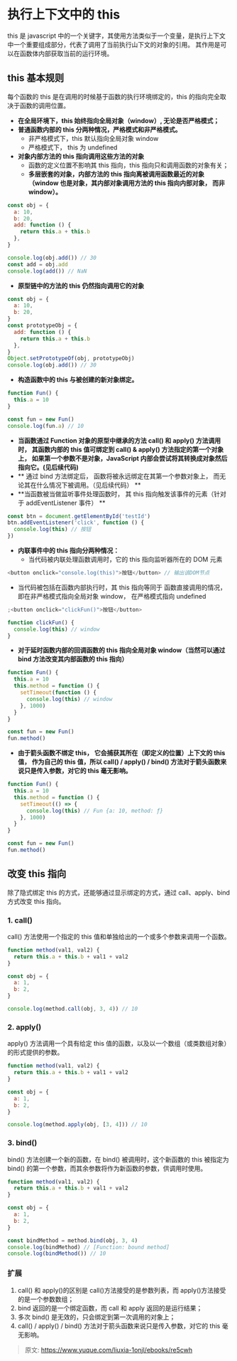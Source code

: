 # 执行上下文中的 this

this 是 javascript 中的一个关键字，其使用方法类似于一个变量，是执行上下文中一个重要组成部分，代表了调用了当前执行山下文的对象的引用。 其作用是可以在函数体内部获取当前的运行环境。

## this 基本规则

每个函数的 this 是在调用的时候基于函数的执行环境绑定的，this 的指向完全取决于函数的调用位置。

- **在全局环境下，this 始终指向全局对象（window）, 无论是否严格模式；**
- **普通函数内部的 this 分两种情况，严格模式和非严格模式。**
  - 非严格模式下，this 默认指向全局对象 window
  - 严格模式下， this 为 undefined
- **对象内部方法的 this 指向调用这些方法的对象**
  - 函数的定义位置不影响其 this 指向，this 指向只和调用函数的对象有关；
  - **多层嵌套的对象，内部方法的 this 指向离被调用函数最近的对象（window 也是对象，其内部对象调用方法的 this 指向内部对象， 而非 window）。**

```javascript
const obj = {
  a: 10,
  b: 20,
  add: function () {
    return this.a + this.b
  },
}

console.log(obj.add()) // 30
const add = obj.add
console.log(add()) // NaN
```

- **原型链中的方法的 this 仍然指向调用它的对象**

```javascript
const obj = {
  a: 10,
  b: 20,
}
const prototypeObj = {
  add: function () {
    return this.a + this.b
  },
}
Object.setPrototypeOf(obj, prototypeObj)
console.log(obj.add()) // 30
```

- **构造函数中的 this 与被创建的新对象绑定。**

```javascript
function Fun() {
  this.a = 10
}

const fun = new Fun()
console.log(fun.a) // 10
```

- **当函数通过 Function 对象的原型中继承的方法 call() 和 apply() 方法调用时， 其函数内部的 this 值可绑定到 call() & apply() 方法指定的第一个对象上， 如果第一个参数不是对象，JavaScript 内部会尝试将其转换成对象然后指向它。(见后续代码)**
- ** 通过 bind 方法绑定后， 函数将被永远绑定在其第一个参数对象上， 而无论其在什么情况下被调用。（见后续代码） **
- **当函数被当做监听事件处理函数时， 其 this 指向触发该事件的元素（针对于 addEventListener 事件） **

```javascript
const btn = document.getElementById('testId')
btn.addEventListener('click', function () {
  console.log(this) // 按钮
})
```

- **内联事件中的 this 指向分两种情况：**
  - 当代码被内联处理函数调用时，它的 this 指向监听器所在的 DOM 元素

```javascript
<button onclick="console.log(this)">按钮</button> // 输出该DOM节点
```

- 当代码被包括在函数内部执行时，其 this 指向等同于 函数直接调用的情况，即在非严格模式指向全局对象 window， 在严格模式指向 undefined

```javascript
;<button onclick="clickFun()">按钮</button>

function clickFun() {
  console.log(this) // window
}
```

- **对于延时函数内部的回调函数的 this 指向全局对象 window（当然可以通过 bind 方法改变其内部函数的 this 指向）**

```javascript
function Fun() {
  this.a = 10
  this.method = function () {
    setTimeout(function () {
      console.log(this) // window
    }, 1000)
  }
}

const fun = new Fun()
fun.method()
```

- **由于箭头函数不绑定 this， 它会捕获其所在（即定义的位置）上下文的 this 值， 作为自己的 this 值，所以 call() / apply() / bind() 方法对于箭头函数来说只是传入参数，对它的 this 毫无影响。**

```javascript
function Fun() {
  this.a = 10
  this.method = function () {
    setTimeout(() => {
      console.log(this) // Fun {a: 10, method: ƒ}
    }, 1000)
  }
}

const fun = new Fun()
fun.method()
```

## **改变 this 指向**

除了隐式绑定 this 的方式，还能够通过显示绑定的方式，通过 call、apply、bind 方式改变 this 指向。

### 1. call()

call() 方法使用一个指定的 this 值和单独给出的一个或多个参数来调用一个函数。

```javascript
function method(val1, val2) {
  return this.a + this.b + val1 + val2
}

const obj = {
  a: 1,
  b: 2,
}

console.log(method.call(obj, 3, 4)) // 10
```

### 2. apply()

apply() 方法调用一个具有给定 this 值的函数，以及以一个数组（或类数组对象）的形式提供的参数。

```javascript
function method(val1, val2) {
  return this.a + this.b + val1 + val2
}

const obj = {
  a: 1,
  b: 2,
}

console.log(method.apply(obj, [3, 4])) // 10
```

### 3. bind()

bind() 方法创建一个新的函数，在 bind() 被调用时，这个新函数的 this 被指定为 bind() 的第一个参数，而其余参数将作为新函数的参数，供调用时使用。

```javascript
function method(val1, val2) {
  return this.a + this.b + val1 + val2
}

const obj = {
  a: 1,
  b: 2,
}

const bindMethod = method.bind(obj, 3, 4)
console.log(bindMethod) // [Function: bound method]
console.log(bindMethod()) // 10
```

### 扩展

1.  call() 和 apply()的区别是 call()方法接受的是参数列表，而 apply()方法接受的是一个参数数组；
2.  bind 返回的是一个绑定函数，而 call 和 apply 返回的是运行结果；
3.  多次 bind() 是无效的，只会绑定到第一次调用的对象上；
4.  call() / apply() / bind() 方法对于箭头函数来说只是传入参数，对它的 this 毫无影响。

> 原文: <https://www.yuque.com/liuxia-1onjl/ebooks/re5cwh>
